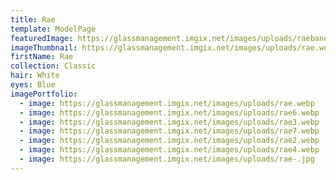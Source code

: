 ```yaml
---
title: Rae
template: ModelPage
featuredImage: https://glassmanagement.imgix.net/images/uploads/raebaneer96834.jpg
imageThumbnail: https://glassmanagement.imgix.net/images/uploads/rae.webp
firstName: Rae
collection: Classic
hair: White
eyes: Blue
imagePortfolio:
  - image: https://glassmanagement.imgix.net/images/uploads/rae.webp
  - image: https://glassmanagement.imgix.net/images/uploads/rae6.webp
  - image: https://glassmanagement.imgix.net/images/uploads/rae3.webp
  - image: https://glassmanagement.imgix.net/images/uploads/rae7.webp
  - image: https://glassmanagement.imgix.net/images/uploads/rae2.webp
  - image: https://glassmanagement.imgix.net/images/uploads/rae4.webp
  - image: https://glassmanagement.imgix.net/images/uploads/rae-.jpg
---
```


